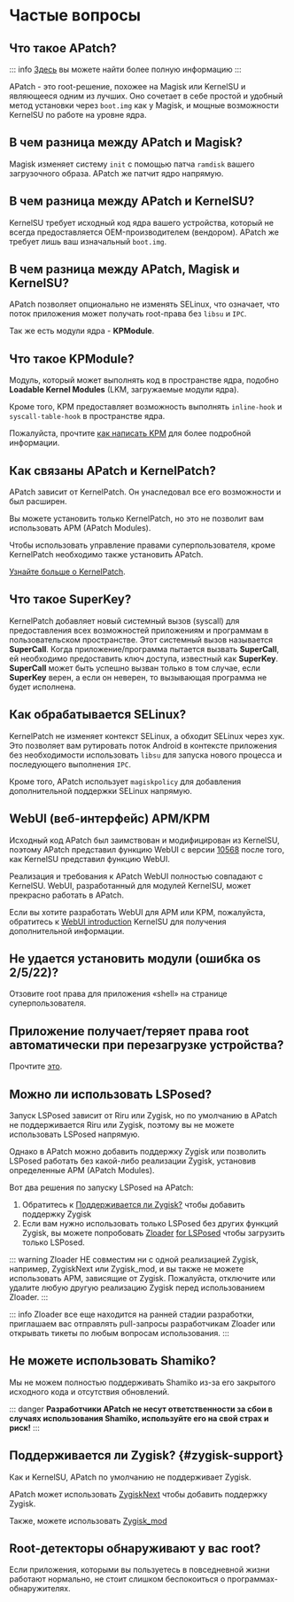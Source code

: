 # Частые вопросы

## Что такое APatch?

::: info
[Здесь](/ru/what-is-apatch) вы можете найти более полную информацию
:::

APatch - это root-решение, похожее на Magisk или KernelSU и являющееся одним из лучших. Оно сочетает в себе простой и удобный метод установки через `boot.img` как у Magisk, и мощные возможности KernelSU по работе на уровне ядра.

## В чем разница между APatch и Magisk?

Magisk изменяет систему `init` с помощью патча `ramdisk` вашего загрузочного образа. APatch же патчит ядро напрямую.

## В чем разница между APatch и KernelSU?

KernelSU требует исходный код ядра вашего устройства, который не всегда предоставляется OEM-производителем (вендором). APatch же требует лишь ваш изначальный `boot.img`.

## В чем разница между APatch, Magisk и KernelSU?

APatch позволяет опционально не изменять SELinux, что означает, что поток приложения может получать root-права без `libsu` и `IPC`.

Так же есть модули ядра - **KPModule**.

## Что такое KPModule?

Модуль, который может выполнять код в пространстве ядра, подобно **Loadable Kernel Modules** (LKM, загружаемые модули ядра).

Кроме того, KPM предоставляет возможность выполнять `inline-hook` и `syscall-table-hook` в пространстве ядра.

Пожалуйста, прочтите [как написать KPM](https://github.com/bmax121/KernelPatch/blob/main/doc/zh-CN/module.md) для более подробной информации.

## Как связаны APatch и KernelPatch?

APatch зависит от KernelPatch. Он унаследовал все его возможности и был расширен.

Вы можете установить только KernelPatch, но это не позволит вам использовать APM (APatch Modules).

Чтобы использовать управление правами суперпользователя, кроме KernelPatch необходимо также установить APatch.

[Узнайте больше о KernelPatch](https://github.com/bmax121/KernelPatch).

## Что такое SuperKey?

KernelPatch добавляет новый системный вызов (syscall) для предоставления всех возможностей приложениям и программам в пользовательском пространстве. Этот системный вызов называется **SuperCall**. Когда приложение/программа пытается вызвать **SuperCall**, ей необходимо предоставить ключ доступа, известный как **SuperKey**. **SuperCall** может быть успешно вызван только в том случае, если **SuperKey** верен, а если он неверен, то вызывающая программа не будет исполнена.

## Как обрабатывается SELinux?

KernelPatch не изменяет контекст SELinux, а обходит SELinux через хук. Это позволяет вам рутировать поток Android в контексте приложения без необходимости использовать `libsu` для запуска нового процесса и последующего выполнения `IPC`.

Кроме того, APatch использует `magiskpolicy` для добавления дополнительной поддержки SELinux напрямую.

## WebUI (веб-интерфейс) APM/KPM

Исходный код APatch был заимствован и модифицирован из KernelSU, поэтому APatch представил функцию WebUI с версии [10568](https://github.com/bmax121/APatch/releases/tag/10568) после того, как KernelSU представил функцию WebUI.

Реализация и требования к APatch WebUI полностью совпадают с KernelSU. WebUI, разработанный для модулей KernelSU, может прекрасно работать в APatch.

Если вы хотите разработать WebUI для APM или KPM, пожалуйста, обратитесь к [WebUI introduction](https://kernelsu.org/guide/module-webui.html) KernelSU для получения дополнительной информации.

## Не удается установить модули (ошибка os 2/5/22)?

Отзовите root права для приложения «shell» на странице суперпользователя.

## Приложение получает/теряет права root автоматически при перезагрузке устройства?

Прочтите [это](https://t.me/APatchChannel/74).

## Можно ли использовать LSPosed?

Запуск LSPosed зависит от Riru или Zygisk, но по умолчанию в APatch не поддерживается Riru или Zygisk, поэтому вы не можете использовать LSPosed напрямую.

Однако в APatch можно добавить поддержку Zygisk или позволить LSPosed работать без какой-либо реализации Zygisk, установив определенные APM (APatch Modules).

Вот два решения по запуску LSPosed на APatch:

1. Обратитесь к [Поддерживается ли Zygisk?](#zygisk-support) чтобы добавить поддержку Zygisk
2. Если вам нужно использовать только LSPosed без других функций Zygisk, вы можете попробовать [Zloader](https://github.com/Mufanc/z-loader) [for LSPosed](https://t.me/mufanc_chan/28) чтобы загрузить только LSPosed.

::: warning
Zloader НЕ совместим ни с одной реализацией Zygisk, например, ZygiskNext или Zygisk_mod, и вы также не можете использовать APM, зависящие от Zygisk. Пожалуйста, отключите или удалите любую другую реализацию Zygisk перед использованием Zloader.
:::

::: info
Zloader все еще находится на ранней стадии разработки, приглашаем вас отправлять pull-запросы разработчикам Zloader или открывать тикеты по любым вопросам использования.
:::

## Не можете использовать Shamiko?

Мы не можем полностью поддерживать Shamiko из-за его закрытого исходного кода и отсутствия обновлений.

::: danger
**Разработчики APatch не несут ответственности за сбои в случаях использования Shamiko, используйте его на свой страх и риск!**
:::

## Поддерживается ли Zygisk? {#zygisk-support}

Как и KernelSU, APatch по умолчанию не поддерживает Zygisk.

APatch может использовать [ZygiskNext](https://github.com/Dr-TSNG/ZygiskNext) чтобы добавить поддержку Zygisk.

Также, можете использовать [Zygisk_mod](https://github.com/Admirepowered/Zygisk_mod)

## Root-детекторы обнаруживают у вас root?

Если приложения, которыми вы пользуетесь в повседневной жизни работают нормально, не стоит слишком беспокоиться о программах-обнаружителях.
